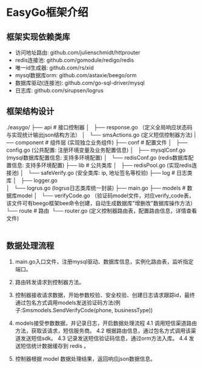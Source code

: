 # EasyGo框架介绍 

## 框架实现依赖类库
- 访问地址路由: github.com/julienschmidt/httprouter
- redis连接池: github.com/gomodule/redigo/redis
- 唯一id生成器: github.com/rs/xid
- mysql数据库orm:  github.com/astaxie/beego/orm
- 数据库驱动(连接池): github.com/go-sql-driver/mysql
- 日志库:            github.com/sirupsen/logrus


## 框架结构设计
./easygo/
├── api # 接口控制器
│   ├── response.go   （定义全局响应状态码与实现统计输出json结构方法）
│   └── smsActions.go  (定义短信控制器方法)
|── component # 组件层  (实现独立业务组件)
├── conf # 配置文件
│   ├── config.go      (公共配置: 注册环境变量及业务配置信息)
│   ├── mysqlConf.go   (mysql数据库配置信息: 支持多环境配置)
│   └── redisConf.go   (redis数据库配置信息: 支持多环境配置)
├── lib # 公共类库
│   ├── redisPool.go   (实现redis连接池)
│   └── safeVerify.go  (安全类库: ip, 地址签名等校验)
├── log # 日志类库
│   ├── logger.go      
│   └── logrus.go      (logrus日志类库统一封装)
├── main.go
├── models # 数据库model
│   └── verifyCode.go  （验证码model文件，对应verify_code表，该文件可有beego框架bee命令创建，自动生成数据库"增删改"数据库操作方法）
└── route # 路由
​    └── router.go      (定义控制器路由表，配置路由信息，详情查看文件)
​    
​    
## 数据处理流程

1. main.go入口文件，注册mysql驱动、数据库信息，实例化路由表，监听指定端口。
2. 路由转发请求到控制器方法。
3. 控制器接收请求数据，开始参数校验、安全校验、创建日志请求跟踪id，最终通过包名方式调用models发送验证码方法(例子:Smsmodels.SendVerifyCode(phone, businessType))
4. models接受参数数据，并记录日志，开启数据处理流程
   4.1 调用短信渠道路由方法，获取该请求，短信服务商。
   4.2 根据路由信息，通过包名方式调用该渠道发送短信sdk。
   4.3 记录发送短信验证码信息，通过orm方法入库。
   4.4 发送短信统计数据缓存到  redis 。

 5. 控制器根据  model 数据处理结果，返回响应json数据信息。
